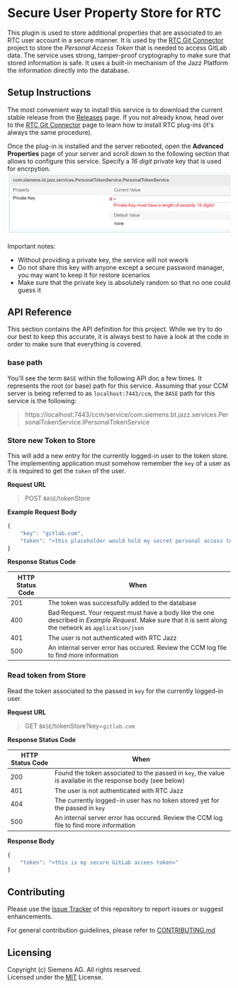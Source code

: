 # Secure User Property Store for RTC
This plugin is used to store additional properties that are associated to an RTC user account in a secure manner. It is used by the [RTC Git Connector](https://github.com/jazz-community/rtc-git-connector) project to store the _Personal Access Token_ that is needed to access GitLab data. The service uses strong, tamper-proof cryptography to make sure that stored information is safe. It uses a built-in mechanism of the Jazz Platform the information directly into the database.

## Setup Instructions
The most convenient way to install this service is to download the current stable release from the [Releases](https://github.com/jazz-community/rtc-secure-user-property-store/releases) page. If you not already know, head over to the [RTC Git Connector](https://github.com/jazz-community/rtc-git-connector) page to learn how to install RTC plug-ins (it's always the same procedure).

Once the plug-in is installed and the server rebooted, open the **Advanced Properties** page of your server and scroll down to the following section that allows to configure this service. Specify a _16 digit_ private key that is used for encrpytion.
![Work Item Bulk Mover Version 1.0.0 demonstration](https://github.com/jazz-community/rtc-secure-user-property-store/blob/master/private_key_setup_in_AdvancedProperties.PNG)

Important notes:
- Without providing a private key, the service will not wwork
- Do not share this key with anyone except a secure password manager, you may want to keep it for restore scenarios
- Make sure that the private key is absolutely random so that no one could guess it

## API Reference
This section contains the API definition for this project. While we try to do our best to keep this accurate, it is always best to have a look at the code in order to make sure that everything is covered.

### base path
You'll see the term `BASE` within the following API doc a few times. It represents the root (or base) path for this service. Assuming that your CCM server is being referred to as `localhost:7443/ccm`, the `BASE` path for this service is the following:

> https://localhost:7443/ccm/service/com.siemens.bt.jazz.services.PersonalTokenService.IPersonalTokenService

### Store new Token to Store
This will add a new entry for the currently logged-in user to the token store. <br>
The implementing application must somehow remember the `key` of a user as it is required to get the `token` of the user.

**Request URL**
> POST `BASE`/tokenStore

**Example Request Body**
```javascript
{
    "key": "gitlab.com",
    "token": "<this placeholder would hold my secret personal access token for GitLab (or any other service)>"
}
```

**Response Status Code**

 | HTTP Status Code  | When |
 | ----------------- | ---- |
 | 201               | The token was successfully added to the database |
 | 400               | Bad Request. Your request must have a body like the one described in _Example Request_. Make sure that it is sent along the network as `application/json` |
 | 401               | The user is not authenticated with RTC Jazz |
 | 500               | An internal server error has occured. Review the CCM log file to find more information | 

### Read token from Store
Read the token associated to the passed in `key` for the currently logged-in user.

**Request URL**
> GET `BASE`/tokenStore?key=`gitlab.com`

**Response Status Code**

 | HTTP Status Code  | When |
 | ----------------- | ---- | 
 | 200               | Found the token associated to the passed in `key`, the value is availabe in the response body (see below) |
 | 401               | The user is not authenticated with RTC Jazz |
 | 404               | The currently logged-in user has no token stored yet for the passed in `key`
 | 500               | An internal server error has occured. Review the CCM log file to find more information | 

**Response Body**
```javascript
{
    "token": "<this is my secure GitLab accees token>"
}
```

## Contributing
Please use the [Issue Tracker](https://github.com/jazz-community/rtc-secure-user-property-store/issues) of this repository to report issues or suggest enhancements.

For general contribution guidelines, please refer to [CONTRIBUTING.md](https://github.com/jazz-community/rtc-secure-user-property-store/blob/master/CONTRIBUTING.md)

## Licensing
Copyright (c) Siemens AG. All rights reserved.<br>
Licensed under the [MIT](LICENSE) License.
